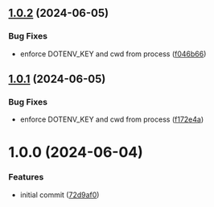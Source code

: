 ## [1.0.2](https://github.com/acadevmy/dotenv2shell/compare/v1.0.1...v1.0.2) (2024-06-05)


### Bug Fixes

* enforce DOTENV_KEY and cwd from process ([f046b66](https://github.com/acadevmy/dotenv2shell/commit/f046b66cb8ac124cdf2684514d7968982f658bfa))

## [1.0.1](https://github.com/acadevmy/dotenv2shell/compare/v1.0.0...v1.0.1) (2024-06-05)


### Bug Fixes

* enforce DOTENV_KEY and cwd from process ([f172e4a](https://github.com/acadevmy/dotenv2shell/commit/f172e4a056a07b9066707308e6d56c37b4b3f4f5))

# 1.0.0 (2024-06-04)


### Features

* initial commit ([72d9af0](https://github.com/acadevmy/dotenv2shell/commit/72d9af09c9165ec434f4a6128c09a7b09195ebfa))
